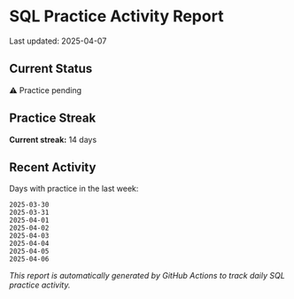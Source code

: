 # SQL Practice Activity Report

Last updated: 2025-04-07

## Current Status

⚠️ Practice pending

## Practice Streak

**Current streak:** 14 days

## Recent Activity

Days with practice in the last week:

```
2025-03-30
2025-03-31
2025-04-01
2025-04-02
2025-04-03
2025-04-04
2025-04-05
2025-04-06
```

*This report is automatically generated by GitHub Actions to track daily SQL practice activity.*
